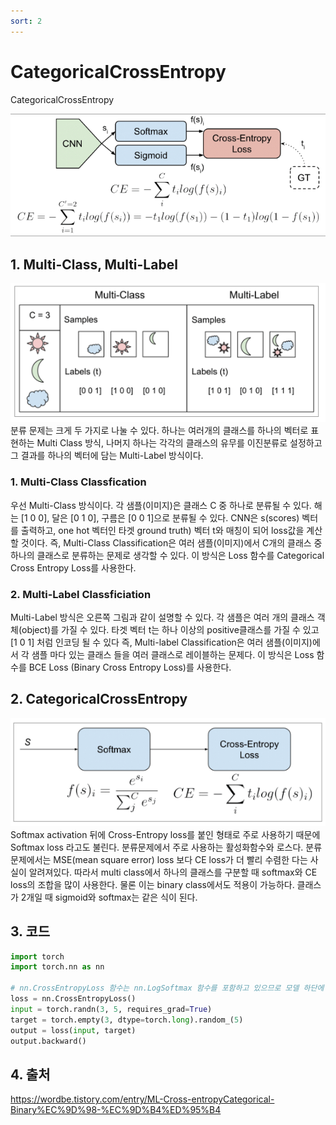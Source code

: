 ```yaml
---
sort: 2
---
```


# CategoricalCrossEntropy  
CategoricalCrossEntropy  

![메인](../../static/CatogoricalCrossEntropy/CatogoricalCrossEntropy-main.png)  

## 1. Multi-Class, Multi-Label   
![분류 방식 비교](../../static/CatogoricalCrossEntropy/CatogoricalCrossEntropy-vsBCELoss.png)  
분류 문제는 크게 두 가지로 나눌 수 있다. 하나는 여러개의 클래스를 하나의 벡터로 표현하는 Multi Class 방식, 나머지 하나는 각각의 클래스의 유무를 이진분류로 설정하고 그 결과를 하나의 벡터에 담는 Multi-Label 방식이다.  

### 1. Multi-Class Classfication  
우선 Multi-Class 방식이다. 각 샘플(이미지)은 클래스 C 중 하나로 분류될 수 있다. 해는 [1 0 0], 달은 [0 1 0], 구름은 [0 0 1]으로 분류될 수 있다. CNN은 s(scores) 벡터를 출력하고, one hot 벡터인 타겟 ground truth) 벡터 t와 매칭이 되어 loss값을 계산할 것이다. 즉, Multi-Class Classification은 여러 샘플(이미지)에서 C개의 클래스 중 하나의 클래스로 분류하는 문제로 생각할 수 있다. 이 방식은 Loss 함수를 Categorical Cross Entropy Loss를 사용한다.  

### 2. Multi-Label Classficiation   
Multi-Label 방식은 오른쪽 그림과 같이 설명할 수 있다. 각 샘플은 여러 개의 클래스 객체(object)를 가질 수 있다. 타겟 벡터 t는 하나 이상의 positive클래스를 가질 수 있고 [1 0 1] 처럼 인코딩 될 수 있다 즉, Multi-label Classification은 여러 샘플(이미지)에서 각 샘플 마다 있는 클래스 들을 여러 클래스로 레이블하는 문제다. 이 방식은 Loss 함수를 BCE Loss (Binary Cross Entropy Loss)를 사용한다.  

## 2. CategoricalCrossEntropy  
![CE Loss 수식](../../static/CatogoricalCrossEntropy/CatogoricalCrossEntropy-math.png)  
Softmax activation 뒤에 Cross-Entropy loss를 붙인 형태로 주로 사용하기 때문에 Softmax loss 라고도 불린다. 분류문제에서 주로 사용하는 활성화함수와 로스다. 분류 문제에서는 MSE(mean square error) loss 보다 CE loss가 더 빨리 수렴한 다는 사실이 알려져있다. 따라서 multi class에서 하나의 클래스를 구분할 때 softmax와 CE loss의 조합을 많이 사용한다. 물론 이는 binary class에서도 적용이 가능하다. 클래스가 2개일 때 sigmoid와 softmax는 같은 식이 된다.

## 3. 코드  
```python
import torch
import torch.nn as nn

# nn.CrossEntropyLoss 함수는 nn.LogSoftmax 함수를 포함하고 있으므로 모델 하단에 Softmax를 추가할 필요가 없다.
loss = nn.CrossEntropyLoss()
input = torch.randn(3, 5, requires_grad=True)
target = torch.empty(3, dtype=torch.long).random_(5)
output = loss(input, target)
output.backward()
```  

## 4. 출처  
https://wordbe.tistory.com/entry/ML-Cross-entropyCategorical-Binary%EC%9D%98-%EC%9D%B4%ED%95%B4